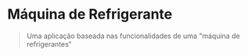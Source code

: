 # Máquina de Refrigerante
> Uma aplicação baseada nas funcionalidades de uma "máquina de refrigerantes"
